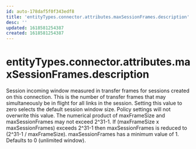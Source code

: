 ```yaml
---
id: auto-178daf5f0f343edf8
title: 'entityTypes.connector.attributes.maxSessionFrames.description'
desc: ''
updated: 1618581254387
created: 1618581254387
---
```

# entityTypes.connector.attributes.maxSessionFrames.description

Session incoming window measured in transfer frames for sessions created on this connection. This is the number of transfer frames that may simultaneously be in flight for all links in the session. Setting this value to zero selects the default session window size. Policy settings will not overwrite this value. The numerical product of maxFrameSize and maxSessionFrames may not exceed 2^31-1. If (maxFrameSize x maxSessionFrames) exceeds 2^31-1 then maxSessionFrames is reduced to (2^31-1 / maxFrameSize). maxSessionFrames has a minimum value of 1.  Defaults to 0 (unlimited window).